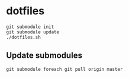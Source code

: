# dotfiles

```
git submodule init 
git submodule update
./dotfiles.sh
```

## Update submodules

```
git submodule foreach git pull origin master
```
